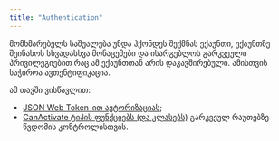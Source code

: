 ```yaml
---
title: "Authentication"
---
```


მომხმარებელს საშუალება უნდა ჰქონდეს შექმნას ექაუნთი, ექაუნთზე შეინახოს
სხვადასხვა მონაცემები და ისარგებლოს გარკვეული პრივილეგიებით რაც ამ
ექაუნთთან არის დაკავშირებული. ამისთვის საჭიროა ავთენტიფიკაცია.

ამ თავში ვისწავლით:

- [JSON Web Token-ით ავტორიზაციას](./jwt-authentication.html);
- [CanActivate ტიპის ფუნქციებს (და კლასებს)](./can-activate.html) გარკვეულ რაუთებზე წვდომის კონტროლისთვის.
